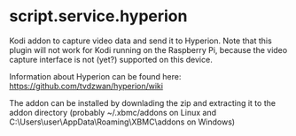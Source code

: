 script.service.hyperion
=======================

Kodi addon to capture video data and send it to Hyperion. Note that this plugin will not work for Kodi running on the Raspberry Pi, because the video capture interface is not (yet?) supported on this device.

Information about Hyperion can be found here: https://github.com/tvdzwan/hyperion/wiki

The addon can be installed by downlading the zip and extracting it to the addon directory (probably ~/.xbmc/addons on Linux and C:\Users\user\AppData\Roaming\XBMC\addons on Windows)
